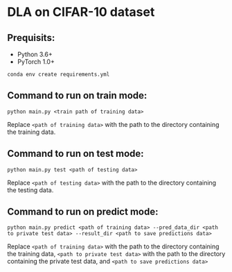 # DLA on CIFAR-10 dataset

## Prequisits:
- Python 3.6+
- PyTorch 1.0+

`conda env create requirements.yml`

## Command to run on train mode:
`python main.py <train path of training data>`

Replace `<path of training data>` with the path to the directory containing the training data.

## Command to run on test mode:
`python main.py test <path of testing data>`

Replace `<path of testing data>` with the path to the directory containing the testing data.

## Command to run on predict mode:
`python main.py predict <path of training data> --pred_data_dir <path to private test data> --result_dir <path to save predictions data>`

Replace `<path of training data>` with the path to the directory containing the training data,
`<path to private test data>` with the path to the directory containing the private test data, 
and `<path to save predictions data>`
